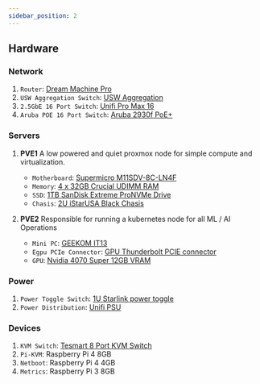 ```yaml
---
sidebar_position: 2
---
```


## Hardware

### Network

1. `Router`: [Dream Machine Pro](https://store.ui.com/us/en/category/cloud-gateways-large-scale/products/udm-pro)
2. `USW Aggregation Switch`: [USW Aggregation](https://store.ui.com/us/en/category/switching-aggregation/products/usw-aggregation)
3. `2.5GbE 16 Port Switch`: [Unifi Pro Max 16](https://store.ui.com/us/en/category/switching-professional-max/products/usw-pro-max-16-poe)
4. `Aruba POE 16 Port Switch`: [Aruba 2930f PoE+](https://www.amazon.com/Hewlett-Packard-Enterprise-HP-Aruba/dp/B01HPKW5YQ)

### Servers

1. **PVE1**
   A low powered and quiet proxmox node for simple compute and virtualization.
   * `Motherboard`: [Supermicro M11SDV-8C-LN4F](https://www.amazon.com/dp/B07QCWHQBW?ref_=ppx_hzsearch_conn_dt_b_fed_asin_title_1)
   * `Memory`: [4 x 32GB Crucial UDIMM RAM](https://www.amazon.com/dp/B01N5HME0X?ref_=ppx_hzsearch_conn_dt_b_fed_asin_title_9)
   * `SSD`: [1TB SanDisk Extreme ProNVMe Drive](https://www.amazon.com/dp/B07BSV7R67?ref_=ppx_hzsearch_conn_dt_b_fed_asin_title_2)
   * `Chasis`: [2U iStarUSA Black Chasis](https://www.amazon.com/dp/B00A7NBO6E?ref_=ppx_hzsearch_conn_dt_b_fed_asin_title_1)

2. **PVE2**
   Responsible for running a kubernetes node for all ML / AI Operations
   * `Mini PC`: [GEEKOM IT13](https://www.leaseville.com/geekom-it13-mini-pc-intel-13th-gen-i7-13620h-32gb-ddr4-1tb-pcie-gen-4-ssd-windows-11-pro-support-wi-fi-6e-bt-5-2-usb-4-0-8k-blue.html)
   * `Egpu PCIe Connector`: [GPU Thunderbolt PCIE connector](https://www.trebleet.com/product-page/mini-egpu-enclosure-compatible-with-thunderbolt-3-4-usb4-40gbps?srsltid=AfmBOopxIMvGDsXJ9posqtsJaw3Pkdh84WBmpgBpKjDC6iJ3X57VqaTc)
   * `GPU`: [Nvidia 4070 Super 12GB VRAM](https://www.nvidia.com/en-us/geforce/graphics-cards/40-series/rtx-4070-family/)

### Power

1. `Power Toggle Switch`: [1U Starlink power toggle](https://www.amazon.com/dp/B0035PS5AE?ref_=ppx_hzsearch_conn_dt_b_fed_asin_title_10)
2. `Power Distribution`: [Unifi PSU](https://store.ui.com/us/en/category/integrations-power-tech/collections/power-tech/products/usp-pdu-pro)

### Devices

1. `KVM Switch`: [Tesmart 8 Port KVM Switch](https://www.tesmart.com/products/hks801-l23?srsltid=AfmBOopkekkd-fCFhyqT6tyLQLS1vnTI5El8oJT8LBoY-AXYO8rlGzvB)
2. `Pi-KVM`: Raspberry Pi 4 8GB
3. `Netboot`: Raspberry Pi 4 4GB
4. `Metrics`: Raspberry Pi 3 8GB
